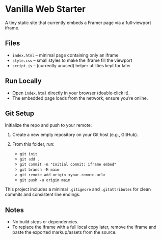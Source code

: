 # Vanilla Web Starter

A tiny static site that currently embeds a Framer page via a full‑viewport iframe.

## Files
- `index.html` – minimal page containing only an iframe
- `style.css` – small styles to make the iframe fill the viewport
- `script.js` – (currently unused) helper utilities kept for later

## Run Locally
- Open `index.html` directly in your browser (double‑click it).
- The embedded page loads from the network; ensure you’re online.

## Git Setup
Initialize the repo and push to your remote:

1. Create a new empty repository on your Git host (e.g., GitHub).
2. From this folder, run:

   - `git init`
   - `git add .`
   - `git commit -m "Initial commit: iframe embed"`
   - `git branch -M main`
   - `git remote add origin <your-remote-url>`
   - `git push -u origin main`

This project includes a minimal `.gitignore` and `.gitattributes` for clean commits and consistent line endings.

## Notes
- No build steps or dependencies.
- To replace the iframe with a full local copy later, remove the iframe and paste the exported markup/assets from the source.
